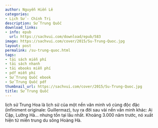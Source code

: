 ```yaml
---
author: Nguyễn Hiến Lê
categories:
- Lịch Sử - Chính Trị
description: Sử Trung Quốc
download_links:
- info: epub
  url: https://sachvui.com/download/epub/583
image: https://sachvui.com/cover/2015/Su-Trung-Quoc.jpg
layout: post
permalink: /su-trung-quoc.html
tags:
- tải sách miễn phí
- tải sách nhanh
- tải ebooks miễn phí
- pdf miễn phí
- Sử Trung Quốc ebook
- Sử Trung Quốc pdf
thumbnail_url: https://sachvui.com/cover/2015/Su-Trung-Quoc.jpg
title: Sử Trung Quốc
---
```


 <div class="item-desc text-justify"> lịch sử Trung Hoa là lịch sử của một nền văn minh vô cùng độc đặc (infiniment originale: Guillermaz), tuy ra đời sau vài nền văn minh khác: Ai Cập, Lưỡng Hà... nhưng tồn tại lâu nhất. Khoảng 3.000 năm trước, nó xuất hiện từ miền trung du sông Hoàng Hà. </div>